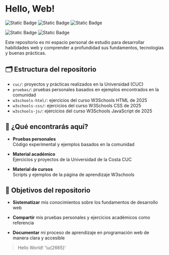 # Hello, Web!

![Static Badge](https://img.shields.io/badge/markup-html5-E34F26?style=for-the-badge&logo=html5&logoColor=white&labelColor=101010)
![Static Badge](https://img.shields.io/badge/style-css3-663399?style=for-the-badge&logo=css&logoColor=white&labelColor=101010)
![Static Badge](https://img.shields.io/badge/language-javascript-F7DF1E?style=for-the-badge&logo=javascript&logoColor=white&labelColor=101010)

![Static Badge](https://img.shields.io/badge/backend-node.js-5FA04E?style=for-the-badge&logo=node.js&logoColor=white&labelColor=101010)
![Static Badge](https://img.shields.io/badge/framework-bootstrap-7952B3?style=for-the-badge&logo=bootstrap&logoColor=white&labelColor=101010)


Este repositorio es mi espacio personal de estudio para desarrollar habilidades web y comprender a profundidad sus fundamentos, tecnologías y buenas prácticas.

## 🗂️ Estructura del repositorio

- `cuc/`: proyectos y prácticas realizados en la Universidad (CUC)
- `pruebas/`: pruebas personales basados en ejemplos encontrados en la comunidad
- `w3schools-html/`: ejercicios del curso W3Schools HTML de 2025
- `w3schools-css/`: ejercicios del curso W3Schools CSS de 2025
- `w3schools-js/`: ejercicios del curso W3Schools JavaScript de 2025

## 🔎 ¿Qué encontrarás aquí?
 
- **Pruebas personales**  
  Código experimental y ejemplos basados en la comunidad

- **Material académico**  
  Ejercicios y proyectos de la Universidad de la Costa CUC

- **Material de cursos**  
  Scripts y ejemplos de la página de aprendizaje W3schools

## 🎯 Objetivos del repositorio

- **Sistematizar** mis conocimientos sobre los fundamentos de desarrollo web

- **Compartir** mis pruebas personales y ejercicios académicos como referencia

- **Documentar** mi proceso de aprendizaje en programación web de manera clara y accesible

> Hello World! '\u{2665}'
